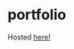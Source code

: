# portfolio

Hosted <a href="https://edieemm.github.io/js-rocket/portfolio.html" target="_blank">here!<a>
